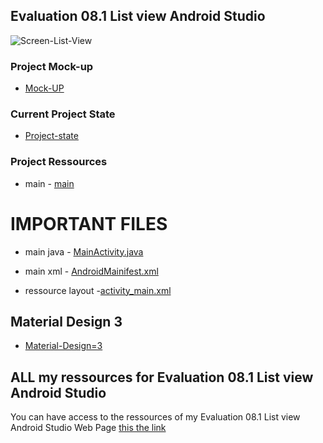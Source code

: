 ## Evaluation 08.1 List view Android Studio

![Screen-List-View]() 

### Project Mock-up

* [Mock-UP](./pdf/EF_08_1.pdf)

### Current Project State

* [Project-state](https://github.com/MiguelJerome/Android08_01/issues)

### Project Ressources
* main
        - [main](https://github.com/MiguelJerome/Android08_01/tree/main/app/src/main)

# IMPORTANT FILES
* main java
        - [MainActivity.java](https://github.com/MiguelJerome/Android08_01/blob/main/app/src/main/java/com/example/evaluation_formative08_01_2001326/MainActivity.java)  
* main xml - [AndroidMainifest.xml](https://github.com/MiguelJerome/Android08_01/blob/main/app/src/main/AndroidManifest.xml)   

* ressource layout -[activity_main.xml](https://github.com/MiguelJerome/Android08_01/tree/main/app/src/main/res/layout)

##  Material Design 3

* [Material-Design=3](https://m3.material.io/)

##  ALL my ressources for Evaluation 08.1 List view Android Studio

You can have access to the ressources of my Evaluation 08.1 List view Android Studio Web Page [this the link](https://github.com/MiguelJerome/Android08_01
) 

